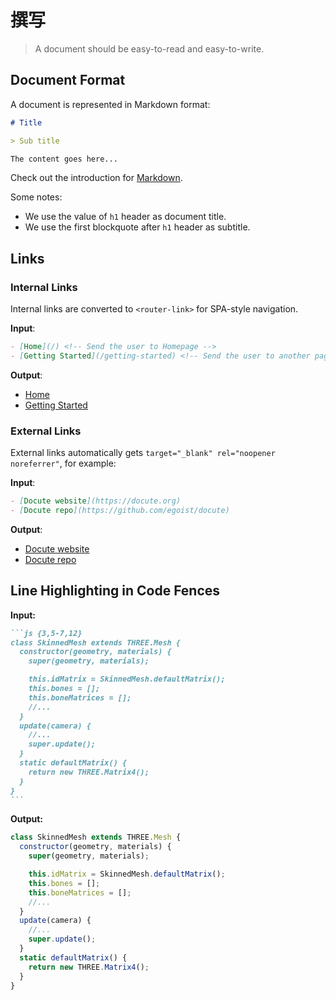 # 撰写

> A document should be easy-to-read and easy-to-write.

## Document Format

A document is represented in Markdown format:

```markdown
# Title

> Sub title

The content goes here...
```

Check out the introduction for [Markdown](https://daringfireball.net/projects/markdown/).

Some notes:

- We use the value of `h1` header as document title.
- We use the first blockquote after `h1` header as subtitle.

## Links

### Internal Links

Internal links are converted to `<router-link>` for SPA-style navigation.

__Input__:

```markdown
- [Home](/) <!-- Send the user to Homepage -->
- [Getting Started](/getting-started) <!-- Send the user to another page -->
```

__Output__:

- [Home](/) <!-- Send the user to Homepage -->
- [Getting Started](/getting-started) <!-- Send the user to another page -->

### External Links

External links automatically gets `target="_blank" rel="noopener noreferrer"`, for example:

__Input__:

```markdown
- [Docute website](https://docute.org)
- [Docute repo](https://github.com/egoist/docute)
```

__Output__:

- [Docute website](https://docute.org)
- [Docute repo](https://github.com/egoist/docute)

## Line Highlighting in Code Fences

__Input:__

````markdown
```js {3,5-7,12}
class SkinnedMesh extends THREE.Mesh {
  constructor(geometry, materials) {
    super(geometry, materials);

    this.idMatrix = SkinnedMesh.defaultMatrix();
    this.bones = [];
    this.boneMatrices = [];
    //...
  }
  update(camera) {
    //...
    super.update();
  }
  static defaultMatrix() {
    return new THREE.Matrix4();
  }
}
```
````

__Output:__

```js {3,5-7,12}
class SkinnedMesh extends THREE.Mesh {
  constructor(geometry, materials) {
    super(geometry, materials);

    this.idMatrix = SkinnedMesh.defaultMatrix();
    this.bones = [];
    this.boneMatrices = [];
    //...
  }
  update(camera) {
    //...
    super.update();
  }
  static defaultMatrix() {
    return new THREE.Matrix4();
  }
}
```
